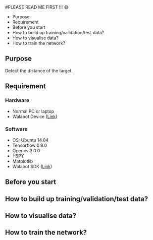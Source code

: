 #PLEASE READ ME FIRST !!! :smile:

* Purpose
* Requirement
* Before you start
* How to build up training/validation/test data?
* How to visualise data?
* How to train the network?

## Purpose
Detect the distance of the target.

## Requirement
### Hardware
* Normal PC or laptop
* Walabot Device ([Link](http://walabot.com/))

### Software
* OS: Ubuntu 14.04
* Tensorflow 0.8.0
* Opencv 3.0.0
* H5PY
* Matplotlib
* Walabot SDK ([Link](http://www.walabot.com/getting-started))

## Before you start
## How to build up training/validation/test data?
## How to visualise data?
## How to train the network?
